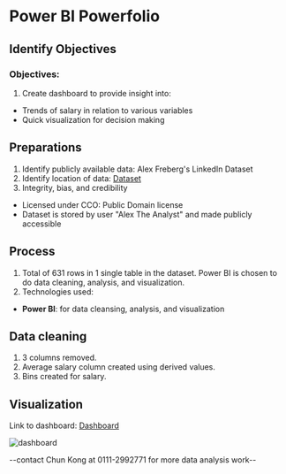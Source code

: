 # Power BI Powerfolio
## Identify Objectives
### Objectives:
1) Create dashboard to provide insight into:
-  Trends of salary in relation to various variables
-  Quick visualization for decision making

## Preparations
1)  Identify publicly available data: Alex Freberg's LinkedIn Dataset
2)  Identify location of data: [Dataset](https://github.com/AlexTheAnalyst/Power-BI/blob/main/Power%20BI%20-%20Final%20Project.xlsx)
3)  Integrity, bias, and credibility
-   Licensed under CCO: Public Domain license
-   Dataset is stored by user "Alex The Analyst" and made publicly accessible


## Process
1)  Total of 631 rows in 1 single table in the dataset. Power BI is chosen to do data cleaning, analysis, and visualization.
2)  Technologies used:
-   **Power BI**: for data cleansing, analysis, and visualization

## Data cleaning
1)  3 columns removed.
2)  Average salary column created using derived values.
3)  Bins created for salary.

## Visualization
Link to dashboard: [Dashboard](https://github.com/ChunKong99/PowerBI_Portfolio/blob/main/dashboard/PowerBI_Portfolio.pbix)

![dashboard](powerbi_portfolio/images/dashboard_images.png)  


--contact Chun Kong at 0111-2992771 for more data analysis work--
